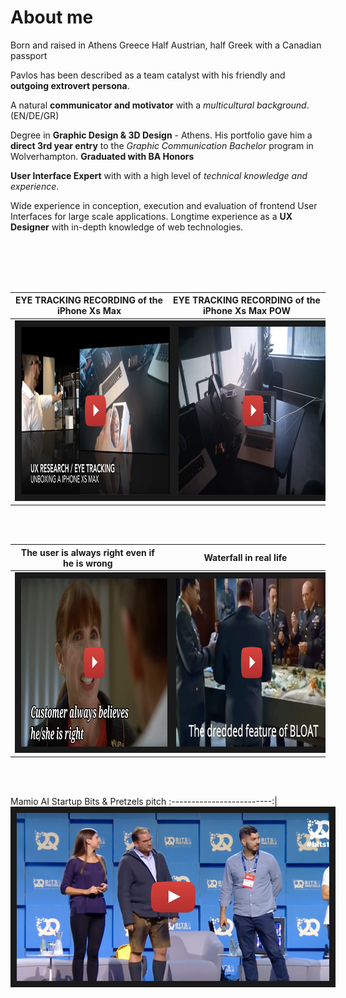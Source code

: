 # About me

Born and raised in Athens Greece 
Half Austrian, half Greek with a Canadian passport

Pavlos has been described as a team catalyst with his friendly and **outgoing extrovert persona**. 

A natural **communicator and motivator** with a *multicultural background*. (EN/DE/GR)

Degree in **Graphic Design & 3D Design** - Athens.
His portfolio gave him a **direct 3rd year entry** to the *Graphic Communication Bachelor* program in Wolverhampton. 
**Graduated with BA Honors**

**User Interface Expert** with with a high level of *technical knowledge and experience*.

Wide experience in conception, execution and evaluation of frontend User Interfaces for large scale applications.
Longtime experience as a **UX Designer** with in-depth knowledge of web technologies.


<br/><br/><br/><br/>


EYE TRACKING RECORDING of the iPhone Xs Max             |  EYE TRACKING RECORDING of the iPhone Xs Max POW
:-------------------------:|:-------------------------:
<a href="https://www.youtube.com/watch?v=erZ7W7CTIG0" target="_blank"><img src="static/youtubevideoeyetracking.png" alt="EYE TRACKING RECORDING of the iPhone Xs Max unboxing" width="500" height="269" border="10" /></a>  |  <a href="https://www.youtube.com/watch?v=pHDfpmsDk9I" target="_blank"><img src="static/youtubevideoeyetrackingpow.png" alt="EYE TRACKING RECORDING of the iPhone Xs Max unboxing POW" width="500" height="269" border="10" /></a>

<br/><br/>



The user is always right even if he is wrong             |  Waterfall in real life
:-------------------------:|:-------------------------:
<a href="https://www.youtube.com/watch?v=nZn2jKu0CR8" target="_blank"><img src="static/youtubevideousertesting.png" alt="The user is always right even if he is wrong" width="500" height="269" border="10" /></a>  |  <a href="https://www.youtube.com/watch?v=MCjPpr9aUII&t" target="_blank"><img src="static/youtubevideowaterfall.png" alt="Waterfall in real life" width="500" height="269" border="10" /></a>



<br/><br/>


Mamio AI Startup Bits & Pretzels pitch
:-------------------------:|
<a href="https://www.youtube.com/watch?v=ZkEaIB2luoA&feature=youtu.be" target="_blank"><img src="static/youtubevideomamiostartup.png" alt="Mamio AI Startup winner Accenture Hackathon bits and pretzels pitch" width="500" height="269" border="10" /></a> 



